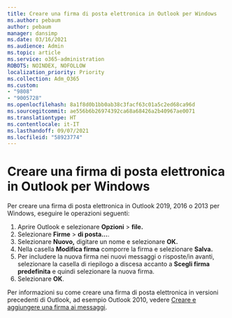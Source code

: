 ```yaml
---
title: Creare una firma di posta elettronica in Outlook per Windows
ms.author: pebaum
author: pebaum
manager: dansimp
ms.date: 03/16/2021
ms.audience: Admin
ms.topic: article
ms.service: o365-administration
ROBOTS: NOINDEX, NOFOLLOW
localization_priority: Priority
ms.collection: Adm_O365
ms.custom:
- "9808"
- "9005728"
ms.openlocfilehash: 8a1f8d0b1bb0ab38c3facf63c01a5c2ed68ca96d
ms.sourcegitcommit: ae556b6b26974392ca68a68426a2b40967ae0071
ms.translationtype: HT
ms.contentlocale: it-IT
ms.lasthandoff: 09/07/2021
ms.locfileid: "58923774"
---
```

# <a name="create-an-email-signature-in-outlook-for-windows"></a>Creare una firma di posta elettronica in Outlook per Windows

Per creare una firma di posta elettronica in Outlook 2019, 2016 o 2013 per Windows, eseguire le operazioni seguenti:

1. Aprire Outlook e selezionare **Opzioni** > **file.**
1. Selezionare **Firme**  >  **di posta...**.
1. Selezionare **Nuovo,** digitare un nome e selezionare **OK.**
1. Nella casella **Modifica firma** comporre la firma e selezionare **Salva.**
1. Per includere la nuova firma nei nuovi messaggi o risposte/in avanti, selezionare la casella di riepilogo a discesa accanto a **Scegli firma predefinita** e quindi selezionare la nuova firma.
1. Selezionare **OK**.

Per informazioni su come creare una firma di posta elettronica in versioni precedenti di Outlook, ad esempio Outlook 2010, vedere [Creare e aggiungere una firma ai messaggi](https://support.microsoft.com/office/8ee5d4f4-68fd-464a-a1c1-0e1c80bb27f2#ID0EAADAAA=Office_2007_-_2010).